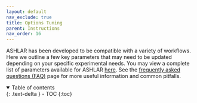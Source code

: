 ```yaml
---
layout: default
nav_exclude: true
title: Options Tuning
parent: Instructions
nav_order: 16
---
```


ASHLAR has been developed to be compatible with a variety of workflows. Here we outline a few key parameters that may need to be updated depending on your specific experimental needs. You may view a complete list of parameters available for ASHLAR [here](https://hxu-hms.github.io/ashlar/methodology/#parameters). See the [frequently asked questions (FAQ)](https://hxu-hms.github.io/ashlar/FAQ.html) page for more useful information and common pitfalls.

<details open markdown="block">
  <summary>
    Table of contents
  </summary>
  {: .text-delta }
  - TOC
{:toc}
</details>



